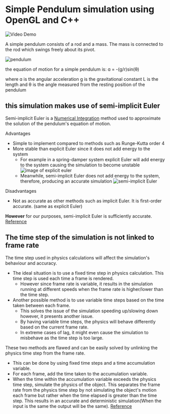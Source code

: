 ﻿# Simple Pendulum simulation using OpenGL and C++

![Video Demo](https://youtu.be/mW9hMDeniRc)

A simple pendulum consists of a rod and a mass. The mass is connected to the rod which swings freely about its pivot.

![pendulum](https://s3-us-west-2.amazonaws.com/courses-images/wp-content/uploads/sites/2952/2018/01/31200740/CNX_UPhysics_15_05_SimplePend.jpg)

the equation of motion for a simple pendulum is:
ɑ = -(g/r)sin(θ)

where ɑ is the angular acceleration
g is the gravitational constant
L is the length
and θ is the angle measured from the resting position of the pendulum



## this simulation makes use of semi-implicit Euler
Semi-implicit Euler is a [Numerical Integration](https://en.wikipedia.org/wiki/Numerical_integration) method used to approximate the solution of the pendulum's equation of motion.


Advantages
* Simple to implement compared to methods such as Runge-Kutta order 4
* More stable than explicit Euler since it does not add energy to the system
  * For example in a spring-damper system explicit Euler will add energy to the system causing the simulation to become unstable
  ![image of explicit euler](https://gafferongames.com/img/game-physics/integration_basics_damped_explicit_euler.png)
  * Meanwhile, semi-implicit Euler does not add energy to the system, therefore, producing an accurate simulation
  ![semi-implicit Euler](https://gafferongames.com/img/game-physics/integration_basics_damped_semi_implicit_euler.png)

Disadvantages
* Not as accurate as other methods such as implicit Euler. It is first-order accurate. (same as explicit Euler)

**However** for our purposes, semi-implicit Euler is sufficiently accurate.
[Reference](https://gafferongames.com/post/integration_basics/)

## The time step of the simulation is not linked to frame rate
The time step used in physics calculations will affect the simulation's behaviour and accuracy.

* The ideal situation is to use a fixed time step in physics calculation. This time step is used each time a frame is rendered.
  * However since frame rate is variable, it results in the simulation running at different speeds when the frame rate is higher/lower than the time step.
* Another possible method is to use variable time steps based on the time taken between each frame.
  * This solves the issue of the simulation speeding up/slowing down however, it presents another issue.
  * By having variable time steps, the physics will behave differently based on the current frame rate.
  * In extreme cases of lag, it might even cause the simulation to misbehave as the time step is too large.

These two methods are flawed and can be easily solved by unlinking the physics time step from the frame rate.
* This can be done by using fixed time steps and a time accumulation variable.
* For each frame, add the time taken to the accumulation variable.
* When the time within the accumulation variable exceeds the physics time step, simulate the physics of the object.
This separates the frame rate from the physics time step by not simulating the object's motion each frame but rather when the time elapsed is greater than the time step.
This results in an accurate and deterministic simulation(When the input is the same the output will be the same).
[Reference](https://gafferongames.com/post/fix_your_timestep/)